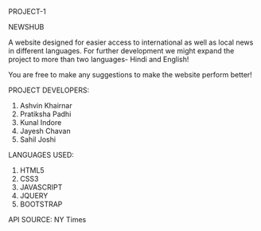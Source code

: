 

PROJECT-1

NEWSHUB

A website designed for easier access to international as well as local news in different languages. For further development we might expand the project to more than two languages- Hindi and English!

You are free to make any suggestions to make the website perform better!

PROJECT DEVELOPERS:
1. Ashvin Khairnar
2. Pratiksha Padhi
3. Kunal Indore
4. Jayesh Chavan
5. Sahil Joshi


LANGUAGES USED:
1. HTML5
2. CSS3
3. JAVASCRIPT
4. JQUERY
5. BOOTSTRAP

API SOURCE:
NY Times
